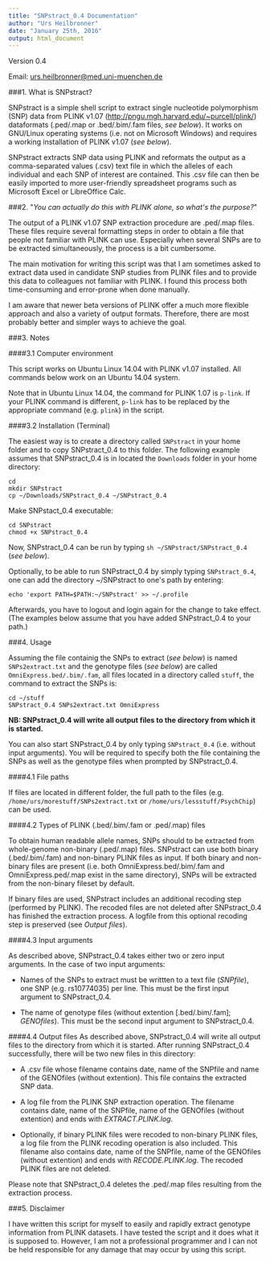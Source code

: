 ```yaml
---
title: "SNPstract_0.4 Documentation"
author: "Urs Heilbronner"
date: "January 25th, 2016"
output: html_document
---
```

Version 0.4

Email:      urs.heilbronner@med.uni-muenchen.de


###1. What is SNPstract?

SNPstract is a simple shell script to extract single nucleotide polymorphism (SNP) data from PLINK v1.07 (http://pngu.mgh.harvard.edu/~purcell/plink/) dataformats (.ped/.map or .bed/.bim/.fam files, *see below*). It works on GNU/Linux operating systems (i.e. not on Microsoft Windows) and requires a working installation of PLINK v1.07 (*see below*).

SNPstract extracts SNP data using PLINK and reformats the output as a comma-separated values (.csv) text file in which the alleles of each individual and each SNP of interest are contained. This .csv file can then be easily imported to more user-friendly spreadsheet programs such as Microsoft Excel or LibreOffice Calc. 


###2. "*You can actually do this with PLINK alone, so what's the purpose?*"

The output of a PLINK v1.07 SNP extraction procedure are .ped/.map files. These files require several formatting steps in order to obtain a file that people not familiar with PLINK can use. Especially when several SNPs are to be extracted simultaneously, the process is a bit cumbersome. 

The main motivation for writing this script was that I am sometimes asked to extract data used in candidate SNP studies from PLINK files and to provide this data to colleagues not familiar with PLINK. I found this process both time-consuming and error-prone when done manually. 

I am aware that newer beta versions of PLINK offer a much more flexible approach and also a variety of output formats. Therefore, there are most probably better and simpler ways to achieve the goal. 


###3. Notes

####3.1 Computer environment

This script works on Ubuntu Linux 14.04 with PLINK v1.07 installed. All commands below work on an Ubuntu 14.04 system. 

Note that in Ubuntu Linux 14.04, the command for PLINK 1.07 is `p-link`. If your PLINK command is different, `p-link` has to be replaced by the appropriate command (e.g. `plink`) in the script.

####3.2 Installation (Terminal)

The easiest way is to create a directory called `SNPstract` in your home folder and to copy SNPstract_0.4 to this folder. The following example assumes that SNPstract_0.4 is in located the `Downloads` folder in your home directory:

```
cd
mkdir SNPstract
cp ~/Downloads/SNPstract_0.4 ~/SNPstract_0.4
```

Make SNPstact_0.4 executable:

```
cd SNPstract
chmod +x SNPstract_0.4
```

Now, SNPstract_0.4 can be run by typing `sh ~/SNPstract/SNPstract_0.4` (*see below*).

Optionally, to be able to run SNPstract_0.4 by simply typing `SNPstract_0.4`, one can add the directory ~/SNPstract to one's path by entering:

```
echo 'export PATH=$PATH:~/SNPstract' >> ~/.profile
```

Afterwards, you have to logout and login again for the change to take effect. (The examples below assume that you have added SNPstract_0.4 to your path.)


###4. Usage

Assuming the file containig the SNPs to extract (*see below*) is named `SNPs2extract.txt` and the genotype files (*see below*) are called `OmniExpress.bed/.bim/.fam`, all files located in a directory called `stuff`, the command to extract the SNPs is:

```
cd ~/stuff
SNPstract_0.4 SNPs2extract.txt OmniExpress
```

**NB: SNPstract_0.4 will write all output files to the directory from which it is started.**

You can also start SNPstract_0.4 by only typing `SNPstract_0.4` (i.e. without input arguments). You will be required to specify both the file containing the SNPs as well as the genotype files when prompted by SNPstract_0.4.

####4.1 File paths

If files are located in different folder, the full path to the files (e.g. `/home/urs/morestuff/SNPs2extract.txt` or `/home/urs/lessstuff/PsychChip`) can be used.   

####4.2 Types of PLINK (.bed/.bim/.fam or .ped/.map) files

To obtain human readable allele names, SNPs should to be extracted from whole-genome non-binary (.ped/.map) files. SNPstract can use both binary (.bed/.bim/.fam) and non-binary PLINK files as input. If both binary and non-binary files are present (i.e. both OmniExpress.bed/.bim/.fam and OmniExpress.ped/.map exist in the same directory), SNPs will be extracted from the non-binary fileset by default.

If binary files are used, SNPstract includes an additional recoding step (performed by PLINK). The recoded files are not deleted after SNPstract_0.4 has finished the extraction process. A logfile from this optional recoding step is preserved (see *Output files*).

####4.3 Input arguments

As described above, SNPstract_0.4 takes either two or zero input arguments. In the case of two input arguments:

* Names of the SNPs to extract must be writtten to a text file (*SNPfile*), one SNP (e.g. rs10774035) per line. This must be the first input argument to SNPstract_0.4.

* The name of genotype files (without extention [.bed/.bim/.fam]; *GENOfiles*). This must be the second input argument to SNPstract_0.4.

####4.4 Output files
As described above, SNPstract_0.4 will write all output files to the directory from which it is started. After running SNPstract_0.4 successfully, there will be two new files in this directory:

* A .csv file whose filename contains date, name of the SNPfile and name of the GENOfiles (without extention). This file contains the extracted SNP data.

* A log file from the PLINK SNP extraction operation. The filename contains date, name of the SNPfile, name of the GENOfiles (without extention) and ends with *EXTRACT.PLINK.log*.

* Optionally, if binary PLINK files were recoded to non-binary PLINK files, a log file from the PLINK recoding operation is also included. This filename also contains date, name of the SNPfile, name of the GENOfiles (without extention) and ends with *RECODE.PLINK.log*. The recoded PLINK files are not deleted.

Please note that SNPstract_0.4 deletes the .ped/.map files resulting from the extraction process.


###5. Disclaimer

I have written this script for myself to easily and rapidly extract genotype information from PLINK datasets. I have tested the script and it does what it is supposed to. However, I am not a professional programmer and I can not be held responsible for any damage that may occur by using this script.  
